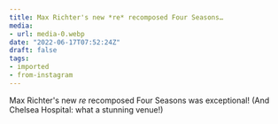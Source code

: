 ```yaml
---
title: Max Richter's new *re* recomposed Four Seasons…
media:
- url: media-0.webp
date: "2022-06-17T07:52:24Z"
draft: false
tags:
- imported
- from-instagram
---
```

Max Richter's new *re* recomposed Four Seasons was exceptional! \(And Chelsea Hospital: what a stunning venue!)
